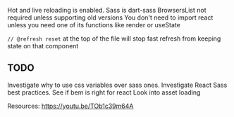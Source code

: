 Hot and live reloading is enabled.
Sass is dart-sass
BrowsersList not required unless supporting old versions
You don't need to import react unless you need one of its functions like render or useState

`// @refresh reset` at the top of the file will stop fast refresh from keeping state on that component
## TODO
Investigate why to use css variables over sass ones.
Investigate React Sass best practices. 
See if bem is right for react
Look into asset loading 


Resources:
https://youtu.be/TOb1c39m64A
